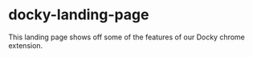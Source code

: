 # docky-landing-page
This landing page shows off some of the features of our Docky chrome extension.
